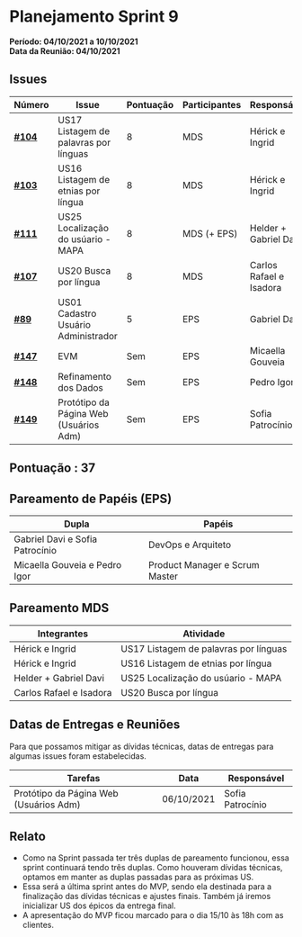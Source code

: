 # Planejamento Sprint 9

**Período: 04/10/2021 a 10/10/2021**<br>
**Data da Reunião: 04/10/2021**

## Issues

| Número | Issue | Pontuação | Participantes | Responsável |
|--------|-------|-----------|---------------|-------------|
| [**#104**](https://github.com/fga-eps-mds/2021.1-Multilind-Docs/issues/104) | US17 Listagem de palavras por línguas | 8 | MDS | Hérick e Ingrid |
| [**#103**](https://github.com/fga-eps-mds/2021.1-Multilind-Docs/issues/103) | US16 Listagem de etnias por língua | 8 | MDS | Hérick e Ingrid |
| [**#111**](https://github.com/fga-eps-mds/2021.1-Multilind-Docs/issues/111) | US25 Localização do usúario - MAPA | 8 | MDS (+ EPS) | Helder + Gabriel Davi |
| [**#107**](https://github.com/fga-eps-mds/2021.1-Multilind-Docs/issues/107) | US20 Busca por língua | 8 | MDS | Carlos Rafael e Isadora |
| [**#89**](https://github.com/fga-eps-mds/2021.1-Multilind-Docs/issues/89) | US01 Cadastro Usuário Administrador | 5 | EPS | Gabriel Davi |
| [**#147**](https://github.com/fga-eps-mds/2021.1-Multilind-Docs/issues/147) | EVM | Sem | EPS | Micaella Gouveia |
| [**#148**](https://github.com/fga-eps-mds/2021.1-Multilind-Docs/issues/148) | Refinamento dos Dados | Sem | EPS | Pedro Igor |
| [**#149**](https://github.com/fga-eps-mds/2021.1-Multilind-Docs/issues/149) | Protótipo da Página Web (Usuários Adm)| Sem | EPS | Sofia Patrocínio |


## Pontuação : 37

## Pareamento de Papéis (EPS)
| Dupla | Papéis |
|-------|--------|
| Gabriel Davi e Sofia Patrocínio | DevOps e Arquiteto |
| Micaella Gouveia e Pedro Igor | Product Manager e Scrum Master |

## Pareamento MDS
| Integrantes | Atividade |
|-------------|-----------|
| Hérick e Ingrid | US17 Listagem de palavras por línguas |
| Hérick e Ingrid | US16 Listagem de etnias por língua |
| Helder + Gabriel Davi | US25 Localização do usúario - MAPA |
| Carlos Rafael e Isadora | US20 Busca por língua |

## Datas de Entregas e Reuniões
Para que possamos mitigar as dívidas técnicas, datas de entregas para algumas issues foram estabelecidas.

| Tarefas | Data | Responsável |
|---------|------|-------------|
| Protótipo da Página Web (Usuários Adm) | 06/10/2021 | Sofia Patrocínio |

## Relato
* Como na Sprint passada ter três duplas de pareamento funcionou, essa sprint continuará tendo três duplas. Como houveram dívidas técnicas, optamos em manter as duplas passadas para as próximas US.
* Essa será a última sprint antes do MVP, sendo ela destinada para a finalização das dívidas técnicas e ajustes finais. Também já iremos inicializar US dos épicos da entrega final.
* A apresentação do MVP ficou marcado para o dia 15/10 às 18h com as clientes. 
